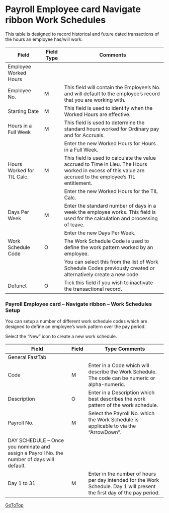 # Payroll Employee card Navigate ribbon Work Schedules

This table is designed to record historical and future dated transactions of the hours an employee has/will work.


|Field|	Field Type	|Comments|
|---|---|---|
|Employee Worked Hours
|Employee No.|	M	|This field will contain the Employee’s No. and will default to the employee’s record that you are working with.
|Starting Date|	M	|This field is used to identify when the Worked Hours are effective.
|Hours in a Full Week|	M	|This field is used to determine the standard hours worked for Ordinary pay and for Accruals.
|||Enter the new Worked Hours for Hours in a Full Week.
|Hours Worked for TIL Calc.|	M	|This field is used to calculate the value accrued to Time in Lieu.  The Hours worked in excess of this value are accrued to the employee’s TIL entitlement.  
|||Enter the new Worked Hours for the TIL Calc.
|Days Per Week|	M|	Enter the standard number of days in a week the employee works.  This field is used for the calculation and processing of leave.
|||Enter the new Days Per Week.
|Work Schedule Code|	O	|The Work Schedule Code is used to define the work pattern worked by an employee.
|||You can select this from the list of Work Schedule Codes previously created or alternatively create a new code. 
|Defunct|	O|	Tick this field if you wish to inactivate the transactional record.  

### Payroll Employee card – Navigate ribbon – Work Schedules Setup

You can setup a number of different work schedule codes which are designed to define an employee’s work pattern over the pay period.

 
Select the “New” icon to create a new work schedule.  



|Field	|Field |Type	Comments|
|---|---|---|
|General FastTab
|Code|	M	|Enter in a Code which will describe the Work Schedule.  The code can be numeric or alpha-numeric.
|Description	|O	|Enter in a Description which best describes the work pattern of the work schedule.
|Payroll No.	|M	|Select the Payroll No. which the Work Schedule is applicable to via the “ArrowDown”.
|DAY SCHEDULE – Once you nominate and assign a Payroll No. the number of days will default.
|Day 1 to 31|	M	|Enter in the number of hours per day intended for the Work Schedule.  Day 1 will present the first day of the pay period.  


[GoToTop](#payroll-employee-card–navigate-ribbon-work-schedules)

